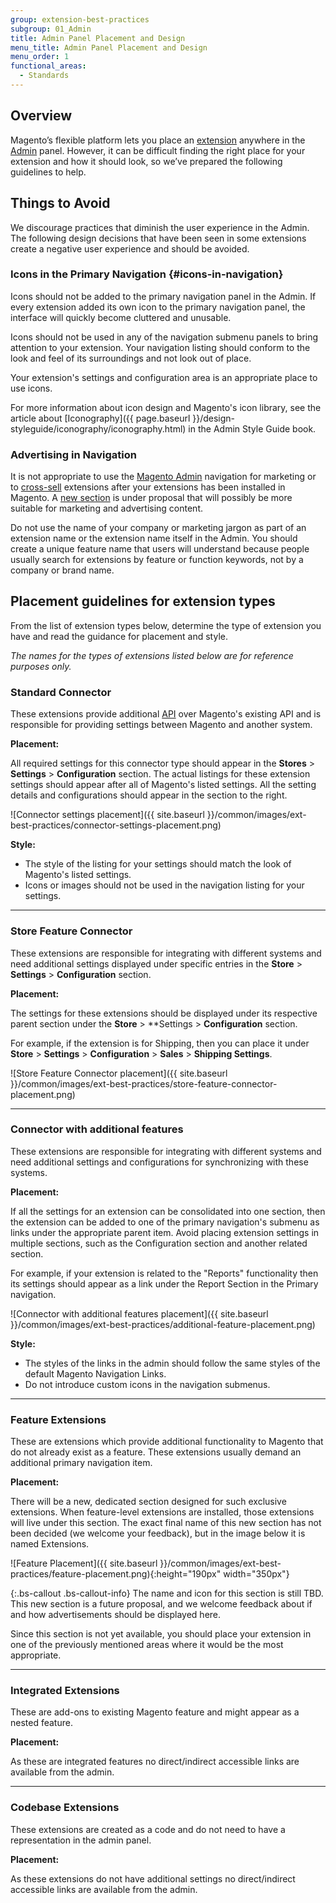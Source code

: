 ```yaml
---
group: extension-best-practices
subgroup: 01_Admin
title: Admin Panel Placement and Design
menu_title: Admin Panel Placement and Design
menu_order: 1
functional_areas:
  - Standards
---
```


## Overview

Magento’s flexible platform lets you place an [extension](https://glossary.magento.com/extension) anywhere in the [Admin](https://glossary.magento.com/admin) panel. However, it can be difficult finding the right place for your extension and how it should look, so we’ve prepared the following guidelines to help.

## Things to Avoid

We discourage practices that diminish the user experience in the Admin. The following design decisions that have been seen in some extensions create a negative user experience and should be avoided.

### Icons in the Primary Navigation {#icons-in-navigation}

Icons should not be added to the primary navigation panel in the Admin. If every extension added its own icon to the primary navigation panel, the interface will quickly become cluttered and unusable.

Icons should not be used in any of the navigation submenu panels to bring attention to your extension. Your navigation listing should conform to the look and feel of its surroundings and not look out of place.

Your extension's settings and configuration area is an appropriate place to use icons.

For more information about icon design and Magento's icon library, see the article about  [Iconography]({{ page.baseurl }}/design-styleguide/iconography/iconography.html) in the Admin Style Guide book.

### Advertising in Navigation

It is not appropriate to use the [Magento Admin](https://glossary.magento.com/magento-admin) navigation for marketing or to [cross-sell](https://glossary.magento.com/cross-sell) extensions after your extensions has been installed in Magento. A [new section](#feature-extensions) is under proposal that will possibly be more suitable for marketing and advertising content.

Do not use the name of your company or marketing jargon as part of an extension name or the extension name itself in the Admin. You should create a unique feature name that users will understand because people usually search for extensions by feature or function keywords, not by a company or brand name.

## Placement guidelines for extension types

From the list of extension types below, determine the type of extension you have and read the guidance for placement and style.

*The names for the types of extensions listed below are for reference purposes only.*

### Standard Connector

These extensions provide additional [API](https://glossary.magento.com/api) over Magento's existing API and is responsible for providing settings between Magento and another system.

**Placement:**

All required settings for this connector type should appear in the **Stores** > **Settings** > **Configuration** section. The actual listings for these extension settings should appear after all of Magento's listed settings. All the setting details and configurations should appear in the section to the right.

![Connector settings placement]({{ site.baseurl }}/common/images/ext-best-practices/connector-settings-placement.png)

**Style:**

*  The style of the listing for your settings should match the look of Magento's listed settings.
*  Icons or images should not be used in the navigation listing for your settings.

---

### Store Feature Connector

These extensions are responsible for integrating with different systems and need additional
settings displayed under specific entries in the **Store** > **Settings** > **Configuration** section.

**Placement:**

The settings for these extensions should be displayed under its respective parent section under the **Store** > **Settings > **Configuration** section.

For example, if the extension is for Shipping, then you can place it under **Store** > **Settings** > **Configuration** > **Sales** > **Shipping Settings**.

![Store Feature Connector placement]({{ site.baseurl }}/common/images/ext-best-practices/store-feature-connector-placement.png)

---

### Connector with additional features

These extensions are responsible for integrating with different systems and need additional settings and configurations for synchronizing with these systems.

**Placement:**

If all the settings for an extension can be consolidated into one section, then the extension can be added to one of the primary navigation's submenu as links under the appropriate parent item. Avoid placing extension settings in multiple sections, such as the Configuration section and another related section.

For example, if your extension is related to the "Reports" functionality then its settings should appear as a link under the Report Section in the Primary navigation.

![Connector with additional features placement]({{ site.baseurl }}/common/images/ext-best-practices/additional-feature-placement.png)

**Style:**

*  The styles of the links in the admin should follow the same styles of the default Magento Navigation Links.
*  Do not introduce custom icons in the navigation submenus.

---

### Feature Extensions

These are extensions which provide additional functionality to Magento that do not already exist as a feature. These extensions usually demand an additional primary navigation item.

**Placement:**

There will be a new, dedicated section designed for such exclusive extensions. When feature-level extensions are installed, those extensions will live under this section. The exact final name of this new section has not been decided (we welcome your feedback), but in the image below it is named Extensions.

![Feature Placement]({{ site.baseurl }}/common/images/ext-best-practices/feature-placement.png){:height="190px" width="350px"}

{:.bs-callout .bs-callout-info}
  The name and icon for this section is still TBD.
  This new section is a future proposal, and we welcome feedback about if and how advertisements should be displayed here.

Since this section is not yet available, you should place your extension in one of the previously mentioned areas where it would be the most appropriate.

---

### Integrated Extensions

These are add-ons to existing Magento feature and might appear as a nested feature.

**Placement:**

As these are integrated features no direct/indirect accessible links are available from the admin.

---

### Codebase Extensions

These extensions are created as a code and do not need to have a representation in the admin panel.

**Placement:**

As these extensions do not have additional settings no direct/indirect accessible links are available from the admin.
